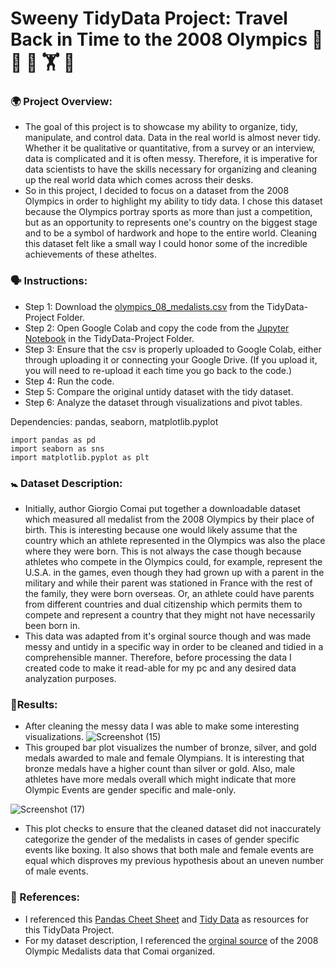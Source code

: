 # Sweeny TidyData Project: Travel Back in Time to the 2008 Olympics :running_shirt_with_sash: :mountain_bicyclist: :medal_sports: :weight_lifting: :flying_disc: #

### :earth_africa: Project Overview:
- The goal of this project is to showcase my ability to organize, tidy, manipulate, and control data. Data in the real world is almost never tidy. Whether it be qualitative or quantitative, from a survey or an interview, data is complicated and it is often messy. Therefore, it is imperative for data scientists to have the skills necessary for organizing and cleaning up the real world data which comes across their desks.
- So in this project, I decided to focus on a dataset from the 2008 Olympics in order to highlight my ability to tidy data. I chose this dataset because the Olympics portray sports as more than just a competition, but as an opportunity to represents one's country on the biggest stage and to be a symbol of hardwork and hope to the entire world. Cleaning this dataset felt like a small way I could honor some of the incredible achievements of these atheltes.

### :speaking_head: Instructions:
- Step 1: Download the [olympics_08_medalists.csv](https://github.com/rcsweeny22/Sweeny-Data-Science-Portfolio/blob/main/TidyData-Project/olympics_08_medalists.csv) from the TidyData-Project Folder.
- Step 2: Open Google Colab and copy the code from the [Jupyter Notebook](https://github.com/rcsweeny22/Sweeny-Data-Science-Portfolio/blob/main/TidyData-Project/TidyData_Project.ipynb) in the TidyData-Project Folder.
- Step 3: Ensure that the csv is properly uploaded to Google Colab, either through uploading it or connecting your Google Drive. (If you upload it, you will need to re-upload it each time you go back to the code.)
- Step 4: Run the code.
- Step 5: Compare the original untidy dataset with the tidy dataset.
- Step 6: Analyze the dataset through visualizations and pivot tables.
  
 Dependencies: pandas, seaborn, matplotlib.pyplot
```
import pandas as pd
import seaborn as sns
import matplotlib.pyplot as plt 
```
  
### :baby_symbol: Dataset Description:
- Initially, author Giorgio Comai put together a downloadable dataset which measured all medalist from the 2008 Olympics by their place of birth. This is interesting because one would likely assume that the country which an athlete represented in the Olympics was also the place where they were born. This is not always the case though because athletes who compete in the Olympics could, for example, represent the U.S.A. in the games, even though they had grown up with a parent in the military and while their parent was stationed in France with the rest of the family, they were born overseas. Or, an athlete could have parents from different countries and dual citizenship which permits them to compete and represent a country that they might not have necessarily been born in.
- This data was adapted from it's orginal source though and was made messy and untidy in a specific way in order to be cleaned and tidied in a comprehensible manner. Therefore, before processing the data I created code to make it read-able for my pc and any desired data analyzation purposes.

### 🌟Results:
- After cleaning the messy data I was able to make some interesting visualizations.
![Screenshot (15)](https://github.com/user-attachments/assets/b6337737-542d-4039-95c5-a240a854f521)
- This grouped bar plot visualizes the number of bronze, silver, and gold medals awarded to male and female Olympians. It is interesting that bronze medals have a higher count than silver or gold. Also, male athletes have more medals overall which might indicate that more Olympic Events are gender specific and male-only. 

![Screenshot (17)](https://github.com/user-attachments/assets/267bffda-88b5-4e9d-bd5b-c1bec133f25d)
- This plot checks to ensure that the cleaned dataset did not inaccurately categorize the gender of the medalists in cases of gender specific events like boxing. It also shows that both male and female events are equal which disproves my previous hypothesis about an uneven number of male events.


### :memo: References: 
- I referenced this [Pandas Cheet Sheet](https://pandas.pydata.org/Pandas_Cheat_Sheet.pdf) and [Tidy Data](https://vita.had.co.nz/papers/tidy-data.pdf) as resources for this TidyData Project.
- For my dataset description, I referenced the [orginal source](https://edjnet.github.io/OlympicsGoNUTS/2008/) of the 2008 Olympic Medalists data that Comai organized.
